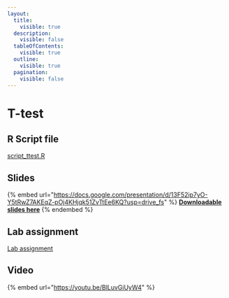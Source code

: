 ```yaml
---
layout:
  title:
    visible: true
  description:
    visible: false
  tableOfContents:
    visible: true
  outline:
    visible: true
  pagination:
    visible: false
---
```


# T-test

## R Script file

[script\_ttest.R](https://drive.google.com/open?id=1-MALgYPrMhTOMJuSlvI782b09JSrhp0C\&usp=drive\_fs)

## Slides

{% embed url="https://docs.google.com/presentation/d/13F52ip7yO-Y5tRwZ7AKEqZ-pOj4KHjqk51ZvTtEe6KQ?usp=drive_fs" %}
[**Downloadable slides here**](https://docs.google.com/presentation/d/13F52ip7yO-Y5tRwZ7AKEqZ-pOj4KHjqk51ZvTtEe6KQ?usp=drive\_fs)
{% endembed %}

## Lab assignment

[Lab assignment](https://docs.google.com/document/d/12-hdczhX0RQf1Qx-8xqzguvuIOLB2dLbHJlFjSLFCvI?usp=drive\_fs)

## Video

{% embed url="https://youtu.be/BlLuvGiUyW4" %}
